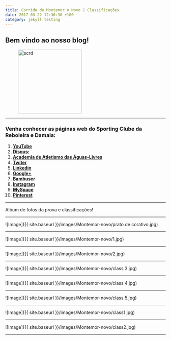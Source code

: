 ```yaml
---
title: Corrida de Montemor o Novo | Classificações
date: 2017-03-22 12:30:30 +100
category: jekyll testing
---
```



## Bem vindo ao nosso blog!

<figure>
	<img src="{{ '/images/scrd.png' | prepend: site.baseurl }}" alt="scrd" width="200px" height="200px">

</figure>

<hr/>

### Venha conhecer as páginas web do Sporting Clube da Reboleira e Damaia:

 1. <a href="https://www.youtube.com/channel/UCtQQHhFjdPeA0DDobSeydWg" target="_blank"> **YouTube**</a>
 2. <a href="https://disqus.com/home/forum/sportingcred/" target="_blank"> **Disqus:**</a>
 3. <a href="https://screboleiradamaia.wixsite.com/sportingcrd/academia" target="_blank"> **Academia de Atletismo das Águas-Livres**</a>
 4. <a href="https://twitter.com/sporting_crd" target="_blank"> **Twiter**</a>       
 5. <a href="https://www.linkedin.com/in/jos%C3%A9-marques-331993138/" target="_blank"> **Linkedin**</a>
 6. <a href="https://plus.google.com/u/0/113308389834614028018" target="_blank"> **Google+**</a>
 7. <a href="http://bambuser.com/channel/SportingCRD" target="_blank"> **Bambuser**</a>
 8. <a href="https://www.instagram.com/scrddevsport/" target="_blank"> **Instagram**</a>
 9. <a href="https://myspace.com/sportingcrd" target="_blank"> **MySpace**</a>
 10. <a href="https://www.pinterest.pt/scrddesporto/" target="_blank"> **Pinterest**</a>
 
<hr/>

Album de fotos da prova e classificações!
<hr />

![Image]({{ site.baseurl }}/images/Montemor-novo/prato de corativo.jpg)

<hr/>

![Image]({{ site.baseurl }}/images/Montemor-novo/1.jpg)

<hr/>

![Image]({{ site.baseurl }}/images/Montemor-novo/2.jpg)

<hr/>

![Image]({{ site.baseurl }}/images/Montemor-novo/class 3.jpg)

<hr/>

![Image]({{ site.baseurl }}/images/Montemor-novo/class 4.jpg)

<hr/>

![Image]({{ site.baseurl }}/images/Montemor-novo/class 5.jpg)

<hr/>

![Image]({{ site.baseurl }}/images/Montemor-novo/class1.jpg)

<hr/>

![Image]({{ site.baseurl }}/images/Montemor-novo/class2.jpg)

<hr/>
